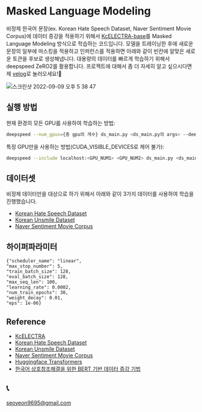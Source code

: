 # Masked Language Modeling

비정제 한국어 문장(ex. Korean Hate Speech Dataset, Naver Sentiment Movie Corpus)에 데이터 증강을 적용하기 위해서 [KcELECTRA-base](https://github.com/Beomi/KcELECTRA)를 Masked Language Modeling 방식으로 학습하는 코드입니다. 모델을 트레이닝한 후에 새로운 문장의 일부에 마스킹을 적용하고 인퍼런스를 적용하면 아래와 같이 빈칸에 알맞은 새로운 토큰을 후보로 생성해냅니다. 대용량의 데이터를 빠르게 학습하기 위해서 deepspeed ZeRO2를 활용합니다.
프로젝트에 대해서 좀 더 자세히 알고 싶으시다면 제 [velog](https://velog.io/@seoyeon96/PLM%EC%9D%84-%EC%9D%B4%EC%9A%A9%ED%95%9C-%ED%95%9C%EA%B5%AD%EC%96%B4-%ED%98%90%EC%98%A4-%ED%91%9C%ED%98%84-%ED%83%90%EC%A7%80-6.-%EB%8D%B0%EC%9D%B4%ED%84%B0-%EC%A6%9D%EA%B0%95)로 놀러오세요!🤗

![스크린샷 2022-09-09 오후 5 38 47](https://user-images.githubusercontent.com/50821216/189335539-524842e2-c793-48f7-ac88-c7c5145f9660.png)


## 실행 방법

현재 환경의 모든 GPU를 사용하여 학습하는 방법:
```sh
deepspeed --num_gpus={총 gpu의 개수} ds_main.py <ds_main.py의 args> --deepspeed_config ds_config.json
```

특정 GPU만을 사용하는 방법(CUDA_VISIBLE_DEVICES로 제어 불가):
```sh
deepspeed --include localhost:<GPU_NUM1> <GPU_NUM2> ds_main.py <ds_main.py의 args> --deepspeed_config ds_config.json
```


## 데이터셋
비정제 데이터만을 대상으로 하기 위해서 아래와 같이 3가지 데이터를 사용하여 학습을 진행했습니다.
- [Korean Hate Speech Dataset](https://github.com/kocohub/korean-hate-speech)
- [Korean Unsmile Dataset](https://github.com/smilegate-ai/korean_unsmile_dataset)
- [Naver Sentiment Movie Corpus](https://github.com/e9t/nsmc)


## 하이퍼파라미터
```
{"scheduler_name": "linear",
"max_stop_number": 5,
"train_batch_size": 128,
"eval_batch_size": 128,
"max_seq_len": 100,
"learning_rate": 0.0002,
"num_train_epochs": 30,
"weight_decay": 0.01,
"eps": 1e-06}
```

## Reference
- [KcELECTRA](https://github.com/Beomi/KcELECTRA)
- [Korean Hate Speech Dataset](https://github.com/kocohub/korean-hate-speech)
- [Korean Unsmile Dataset](https://github.com/smilegate-ai/korean_unsmile_dataset)
- [Naver Sentiment Movie Corpus](https://github.com/e9t/nsmc)
- [Huggingface Transformers](https://github.com/huggingface/transformers)
- [한국어 상호참조해결을 위한 BERT 기반 데이터 증강 기법](https://koreascience.kr/article/CFKO202030060835857.pub?&lang=ko&orgId=sighlt)



## 📞
seoyeon9695@gmail.com
